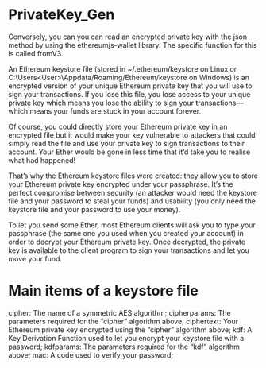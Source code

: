 # PrivateKey_Gen

Conversely, you can you can read an encrypted private key with the json method by using the ethereumjs-wallet library. The specific function for this is called fromV3.

An Ethereum keystore file (stored in ~/.ethereum/keystore on Linux or C:\Users\<User>\Appdata/Roaming/Ethereum/keystore on Windows) is an encrypted version of your unique Ethereum private key that you will use to sign your transactions. If you lose this file, you lose access to your unique private key which means you lose the ability to sign your transactions — which means your funds are stuck in your account forever.

Of course, you could directly store your Ethereum private key in an encrypted file but it would make your key vulnerable to attackers that could simply read the file and use your private key to sign transactions to their account. Your Ether would be gone in less time that it’d take you to realise what had happened!

That’s why the Ethereum keystore files were created: they allow you to store your Ethereum private key encrypted under your passphrase. It’s the perfect compromise between security (an attacker would need the keystore file and your password to steal your funds) and usability (you only need the keystore file and your password to use your money).

To let you send some Ether, most Ethereum clients will ask you to type your passphrase (the same one you used when you created your account) in order to decrypt your Ethereum private key. Once decrypted, the private key is available to the client program to sign your transactions and let you move your fund.


# Main items of a keystore file

cipher: The name of a symmetric AES algorithm;
cipherparams: The parameters required for the “cipher” algorithm above;
ciphertext: Your Ethereum private key encrypted using the “cipher” algorithm above;
kdf: A Key Derivation Function used to let you encrypt your keystore file with a password;
kdfparams: The parameters required for the “kdf” algorithm above;
mac: A code used to verify your password;